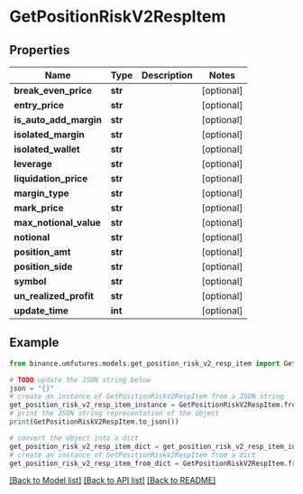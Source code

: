 # GetPositionRiskV2RespItem


## Properties

Name | Type | Description | Notes
------------ | ------------- | ------------- | -------------
**break_even_price** | **str** |  | [optional] 
**entry_price** | **str** |  | [optional] 
**is_auto_add_margin** | **str** |  | [optional] 
**isolated_margin** | **str** |  | [optional] 
**isolated_wallet** | **str** |  | [optional] 
**leverage** | **str** |  | [optional] 
**liquidation_price** | **str** |  | [optional] 
**margin_type** | **str** |  | [optional] 
**mark_price** | **str** |  | [optional] 
**max_notional_value** | **str** |  | [optional] 
**notional** | **str** |  | [optional] 
**position_amt** | **str** |  | [optional] 
**position_side** | **str** |  | [optional] 
**symbol** | **str** |  | [optional] 
**un_realized_profit** | **str** |  | [optional] 
**update_time** | **int** |  | [optional] 

## Example

```python
from binance.umfutures.models.get_position_risk_v2_resp_item import GetPositionRiskV2RespItem

# TODO update the JSON string below
json = "{}"
# create an instance of GetPositionRiskV2RespItem from a JSON string
get_position_risk_v2_resp_item_instance = GetPositionRiskV2RespItem.from_json(json)
# print the JSON string representation of the object
print(GetPositionRiskV2RespItem.to_json())

# convert the object into a dict
get_position_risk_v2_resp_item_dict = get_position_risk_v2_resp_item_instance.to_dict()
# create an instance of GetPositionRiskV2RespItem from a dict
get_position_risk_v2_resp_item_from_dict = GetPositionRiskV2RespItem.from_dict(get_position_risk_v2_resp_item_dict)
```
[[Back to Model list]](../README.md#documentation-for-models) [[Back to API list]](../README.md#documentation-for-api-endpoints) [[Back to README]](../README.md)


